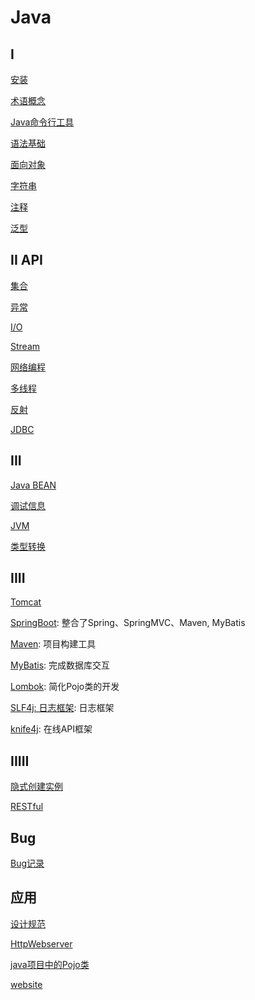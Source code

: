 # Java

## I

[安装](Java_Environment_Install.md)

[术语概念](/sorted/Java/Java_Terms_And_Concept.md)

[Java命令行工具](/sorted/Java/Java_Tools.md)

[语法基础](/sorted/Java/Java_Foundation.md)

[面向对象](/sorted/Java/Java_Object_Oriented.md)

[字符串](Java_String.md)

[注释](Java_Annotation.md)

[泛型](/sorted/java/Java_Generics.md)

## II API

[集合](Java_Collection.md)

[异常](Java_Exception.md)

[I/O](Java_IO.md)

[Stream](Java_Stream.md)

[网络编程](/sorted/Java/Java_Network_Programming.md)

[多线程](Java_Thread.md)

[反射](Java_Reflect.md)

[JDBC](Java_JDBC.md)

## III

[Java BEAN](Java_BEAN.md)

[调试信息](Java_Debug_Info.md)

[JVM](Java_JVM.md)

[类型转换](Java_Conversion.md)

## IIII

[Tomcat](Java_Tomcat.md)

[SpringBoot](/sorted/Java/Spring/SpringBoot.md): 整合了Spring、SpringMVC、Maven, MyBatis

[Maven](/sorted/Java/Java_Maven.md): 项目构建工具

[MyBatis](/sorted/Java/MyBatis.md): 完成数据库交互

[Lombok](/sorted/Java/Lombok.md): 简化Pojo类的开发

[SLF4j: 日志框架](/sorted/Java/Java_SLF4j.md): 日志框架

[knife4j](/sorted/Java/Java_Knife4j.md): 在线API框架

## IIIII

[隐式创建实例](Java_Create_Instance_Implicitly.md)

[RESTful](RESTful.md)

## Bug

[Bug记录](Java_Learn_From_Bug.md)

## 应用

[设计规范](/sorted/Java/Java_Design_Standard.md)

[HttpWebserver](/sorted/Java/Java_Application_HttpWebserver.md)

[java项目中的Pojo类](/sorted/Java/Java_Pojo.md)

[website]()
